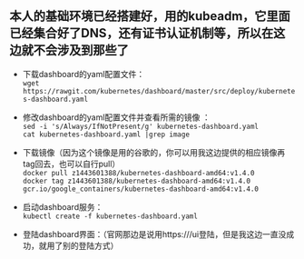 ## 本人的基础环境已经搭建好，用的kubeadm，它里面已经集合好了DNS，还有证书认证机制等，所以在这边就不会涉及到那些了

* 下载dashboard的yaml配置文件：     
``wget https://rawgit.com/kubernetes/dashboard/master/src/deploy/kubernetes-dashboard.yaml``

* 修改dashboard的yaml配置文件并查看所需的镜像 ：    
``sed -i 's/Always/IfNotPresent/g' kubernetes-dashboard.yaml``      
``cat kubernetes-dashboard.yaml |grep image``

* 下载镜像（因为这个镜像是用的谷歌的，你可以用我这边提供的相应镜像再tag回去，也可以自行pull）   
``docker pull z1443601388/kubernetes-dashboard-amd64:v1.4.0``   
``docker tag z1443601388/kubernetes-dashboard-amd64:v1.4.0 gcr.io/google_containers/kubernetes-dashboard-amd64:v1.4.0``   

* 启动dashboard服务：    
``kubectl create -f kubernetes-dashboard.yaml``

* 登陆dashboard界面：（官网那边是说用https://<kubernetes-master>/ui登陆，但是我这边一直没成功，就用了别的登陆方式）   



